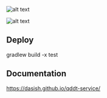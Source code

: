 ![alt text](../../../qddt-client/wiki/images/seriss-logo.jpg)

![alt text](../../../qddt-client/wiki/images/qddt-text.png)


Deploy
-------

gradlew build -x test

Documentation
-------------
https://dasish.github.io/qddt-service/
